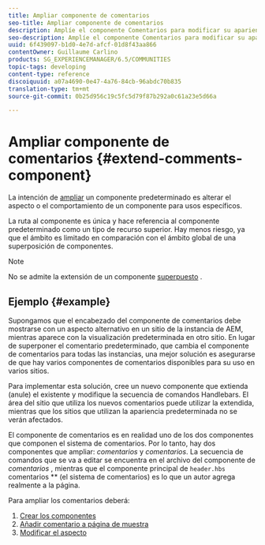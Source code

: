 ```yaml
---
title: Ampliar componente de comentarios
seo-title: Ampliar componente de comentarios
description: Amplíe el componente Comentarios para modificar su apariencia o comportamiento para usos específicos
seo-description: Amplíe el componente Comentarios para modificar su apariencia o comportamiento para usos específicos
uuid: 6f439097-b1d0-4e7d-afcf-01d8f43aa866
contentOwner: Guillaume Carlino
products: SG_EXPERIENCEMANAGER/6.5/COMMUNITIES
topic-tags: developing
content-type: reference
discoiquuid: a07a4690-0e47-4a76-84cb-96abdc70b835
translation-type: tm+mt
source-git-commit: 0b25d956c19c5fc5d79f87b292a0c61a23e5d66a

---
```



# Ampliar componente de comentarios {#extend-comments-component}

La intención de [ampliar](client-customize.md#extensions) un componente predeterminado es alterar el aspecto o el comportamiento de un componente para usos específicos.

La ruta al componente es única y hace referencia al componente predeterminado como un tipo de recurso superior. Hay menos riesgo, ya que el ámbito es limitado en comparación con el ámbito global de una superposición de componentes.

>[!NOTE]
>
>No se admite la extensión de un componente [superpuesto](client-customize.md#overlays) .

## Ejemplo {#example}

Supongamos que el encabezado del componente de comentarios debe mostrarse con un aspecto alternativo en un sitio de la instancia de AEM, mientras aparece con la visualización predeterminada en otro sitio. En lugar de superponer el comentario predeterminado, que cambia el componente de comentarios para todas las instancias, una mejor solución es asegurarse de que hay varios componentes de comentarios disponibles para su uso en varios sitios.

Para implementar esta solución, cree un nuevo componente que extienda (anule) el existente y modifique la secuencia de comandos Handlebars. El área del sitio que utiliza los nuevos comentarios puede utilizar la extendida, mientras que los sitios que utilizan la apariencia predeterminada no se verán afectados.

El componente de comentarios es en realidad uno de los dos componentes que componen el sistema de comentarios. Por lo tanto, hay dos componentes que ampliar: *comentarios* y *comentarios*. La secuencia de comandos que se va a editar se encuentra en el archivo del componente de *comentarios* , mientras que el componente principal de `header.hbs` comentarios ** (el sistema de comentarios) es lo que un autor agrega realmente a la página.

Para ampliar los comentarios deberá:

1. [Crear los componentes](extend-create-components.md)
1. [Añadir comentario a página de muestra](extend-sample-page.md)
1. [Modificar el aspecto](extend-alter-appearance.md)

